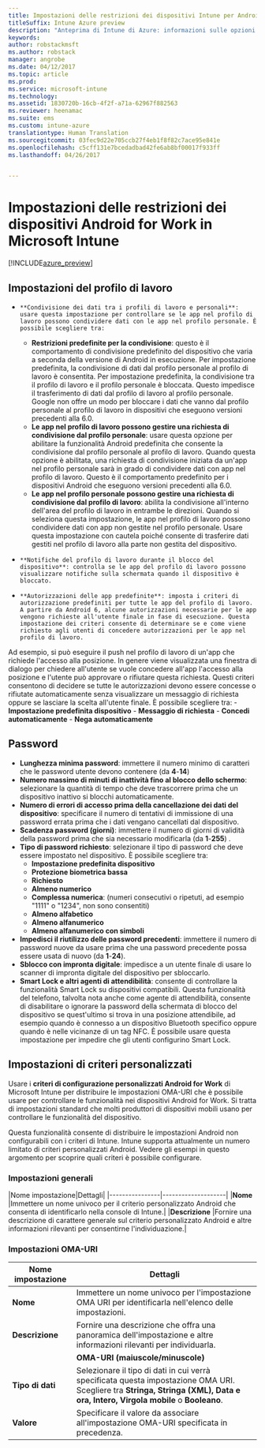 ```yaml
---
title: Impostazioni delle restrizioni dei dispositivi Intune per Android for Work
titleSuffix: Intune Azure preview
description: "Anteprima di Intune di Azure: informazioni sulle opzioni di Intune che è possibile usare per controllare le impostazioni e le funzionalità dei dispositivi Android for Work aziendali."
keywords: 
author: robstackmsft
ms.author: robstack
manager: angrobe
ms.date: 04/12/2017
ms.topic: article
ms.prod: 
ms.service: microsoft-intune
ms.technology: 
ms.assetid: 1830720b-16cb-4f2f-a71a-62967f882563
ms.reviewer: heenamac
ms.suite: ems
ms.custom: intune-azure
translationtype: Human Translation
ms.sourcegitcommit: 03fec9d22e705ccb27f4eb1f8f82c7ace95e841e
ms.openlocfilehash: c5cff131e7bcedadbad42fe6ab8bf00017f933ff
ms.lasthandoff: 04/26/2017


---
```


# <a name="android-for-work-device-restriction-settings-in-microsoft-intune"></a>Impostazioni delle restrizioni dei dispositivi Android for Work in Microsoft Intune

[!INCLUDE[azure_preview](../includes/azure_preview.md)]

## <a name="work-profile-settings"></a>Impostazioni del profilo di lavoro
-     **Condivisione dei dati tra i profili di lavoro e personali**: usare questa impostazione per controllare se le app nel profilo di lavoro possono condividere dati con le app nel profilo personale. È possibile scegliere tra:
    - **Restrizioni predefinite per la condivisione**: questo è il comportamento di condivisione predefinito del dispositivo che varia a seconda della versione di Android in esecuzione. Per impostazione predefinita, la condivisione di dati dal profilo personale al profilo di lavoro è consentita. Per impostazione predefinita, la condivisione tra il profilo di lavoro e il profilo personale è bloccata. Questo impedisce il trasferimento di dati dal profilo di lavoro al profilo personale. Google non offre un modo per bloccare i dati che vanno dal profilo personale al profilo di lavoro in dispositivi che eseguono versioni precedenti alla 6.0.  
    - **Le app nel profilo di lavoro possono gestire una richiesta di condivisione dal profilo personale**: usare questa opzione per abilitare la funzionalità Android predefinita che consente la condivisione dal profilo personale al profilo di lavoro. Quando questa opzione è abilitata, una richiesta di condivisione iniziata da un'app nel profilo personale sarà in grado di condividere dati con app nel profilo di lavoro. Questo è il comportamento predefinito per i dispositivi Android che eseguono versioni precedenti alla 6.0.
    - **Le app nel profilo personale possono gestire una richiesta di condivisione dal profilo di lavoro**: abilita la condivisione all'interno dell'area del profilo di lavoro in entrambe le direzioni. Quando si seleziona questa impostazione, le app nel profilo di lavoro possono condividere dati con app non gestite nel profilo personale.  Usare questa impostazione con cautela poiché consente di trasferire dati gestiti nel profilo di lavoro alla parte non gestita del dispositivo.


-     **Notifiche del profilo di lavoro durante il blocco del dispositivo**: controlla se le app del profilo di lavoro possono visualizzare notifiche sulla schermata quando il dispositivo è bloccato.
-     **Autorizzazioni delle app predefinite**: imposta i criteri di autorizzazione predefiniti per tutte le app del profilo di lavoro. A partire da Android 6, alcune autorizzazioni necessarie per le app vengono richieste all'utente finale in fase di esecuzione. Questa impostazione dei criteri consente di determinare se e come viene richiesto agli utenti di concedere autorizzazioni per le app nel profilo di lavoro.
Ad esempio, si può eseguire il push nel profilo di lavoro di un'app che richiede l'accesso alla posizione. In genere viene visualizzata una finestra di dialogo per chiedere all'utente se vuole concedere all'app l'accesso alla posizione e l'utente può approvare o rifiutare questa richiesta. Questi criteri consentono di decidere se tutte le autorizzazioni devono essere concesse o rifiutate automaticamente senza visualizzare un messaggio di richiesta oppure se lasciare la scelta all'utente finale. È possibile scegliere tra:
    -     **Impostazione predefinita dispositivo**
    -     **Messaggio di richiesta**
    -     **Concedi automaticamente**
    -     **Nega automaticamente**

## <a name="password"></a>Password

- **Lunghezza minima password**: immettere il numero minimo di caratteri che le password utente devono contenere (da **4**-**14**)
- **Numero massimo di minuti di inattività fino al blocco dello schermo**: selezionare la quantità di tempo che deve trascorrere prima che un dispositivo inattivo si blocchi automaticamente.
- **Numero di errori di accesso prima della cancellazione dei dati del dispositivo**: specificare il numero di tentativi di immissione di una password errata prima che i dati vengano cancellati dal dispositivo.
- **Scadenza password (giorni)**: immettere il numero di giorni di validità della password prima che sia necessario modificarla (da **1**-**255**) .
- **Tipo di password richiesto**: selezionare il tipo di password che deve essere impostato nel dispositivo. È possibile scegliere tra:
    - **Impostazione predefinita dispositivo**
    - **Protezione biometrica bassa**
    - **Richiesto**
    - **Almeno numerico**
    - **Complessa numerica**: (numeri consecutivi o ripetuti, ad esempio "1111" o "1234", non sono consentiti)
    - **Almeno alfabetico**
    - **Almeno alfanumerico**
    - **Almeno alfanumerico con simboli**
- **Impedisci il riutilizzo delle password precedenti**: immettere il numero di password nuove da usare prima che una password precedente possa essere usata di nuovo (da **1**-**24**).
- **Sblocco con impronta digitale**: impedisce a un utente finale di usare lo scanner di impronta digitale del dispositivo per sbloccarlo.
- **Smart Lock e altri agenti di attendibilità**: consente di controllare la funzionalità Smart Lock su dispositivi compatibili. Questa funzionalità del telefono, talvolta nota anche come agente di attendibilità, consente di disabilitare o ignorare la password della schermata di blocco del dispositivo se quest'ultimo si trova in una posizione attendibile, ad esempio quando è connesso a un dispositivo Bluetooth specifico oppure quando è nelle vicinanze di un tag NFC. È possibile usare questa impostazione per impedire che gli utenti configurino Smart Lock.

## <a name="custom-policy-settings"></a>Impostazioni di criteri personalizzati
Usare i **criteri di configurazione personalizzati Android for Work** di Microsoft Intune per distribuire le impostazioni OMA-URI che è possibile usare per controllare le funzionalità nei dispositivi Android for Work. Si tratta di impostazioni standard che molti produttori di dispositivi mobili usano per controllare le funzionalità del dispositivo.

Questa funzionalità consente di distribuire le impostazioni Android non configurabili con i criteri di Intune.
Intune supporta attualmente un numero limitato di criteri personalizzati Android. Vedere gli esempi in questo argomento per scoprire quali criteri è possibile configurare.

### <a name="general-settings"></a>Impostazioni generali

|Nome impostazione|Dettagli|
    |----------------|--------------------|
    |**Nome** |Immettere un nome univoco per il criterio personalizzato Android che consenta di identificarlo nella console di Intune.|
    |**Descrizione** |Fornire una descrizione di carattere generale sul criterio personalizzato Android e altre informazioni rilevanti per consentirne l'individuazione.|

### <a name="oma-uri-settings"></a>Impostazioni OMA-URI

  |Nome impostazione|Dettagli|
  |--------|--------------------|
  |**Nome** |Immettere un nome univoco per l'impostazione OMA URI per identificarla nell'elenco delle impostazioni.|
  |**Descrizione** |Fornire una descrizione che offra una panoramica dell'impostazione e altre informazioni rilevanti per individuarla.|
    |**OMA-URI (maiuscole/minuscole)** |Specificare l'impostazione OMA-URI per cui si desidera fornire un'impostazione.|
  |**Tipo di dati** |Selezionare il tipo di dati in cui verrà specificata questa impostazione OMA URI. Scegliere tra **Stringa, Stringa (XML), Data e ora, Intero, Virgola mobile** o **Booleano**.|
  |**Valore** |Specificare il valore da associare all'impostazione OMA-URI specificata in precedenza.|

